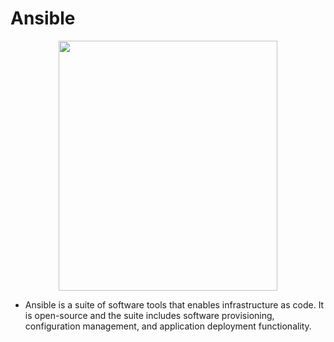 # Ansible
<p align="center">
  <img width="350" height="400" src="https://upload.wikimedia.org/wikipedia/commons/thumb/2/24/Ansible_logo.svg/384px-Ansible_logo.svg.png?20210414073712">
</p>

- Ansible is a suite of software tools that enables infrastructure as code. It is open-source and the suite includes software provisioning, configuration management, and application deployment functionality.
